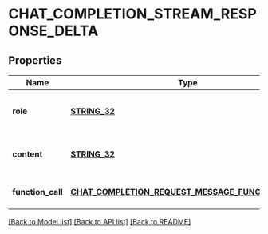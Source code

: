 # CHAT_COMPLETION_STREAM_RESPONSE_DELTA

## Properties
Name | Type | Description | Notes
------------ | ------------- | ------------- | -------------
**role** | [**STRING_32**](STRING_32.md) | The role of the author of this message. | [optional] [default to null]
**content** | [**STRING_32**](STRING_32.md) | The contents of the chunk message. | [optional] [default to null]
**function_call** | [**CHAT_COMPLETION_REQUEST_MESSAGE_FUNCTION_CALL**](ChatCompletionRequestMessage_function_call.md) |  | [optional] [default to null]

[[Back to Model list]](../README.md#documentation-for-models) [[Back to API list]](../README.md#documentation-for-api-endpoints) [[Back to README]](../README.md)



